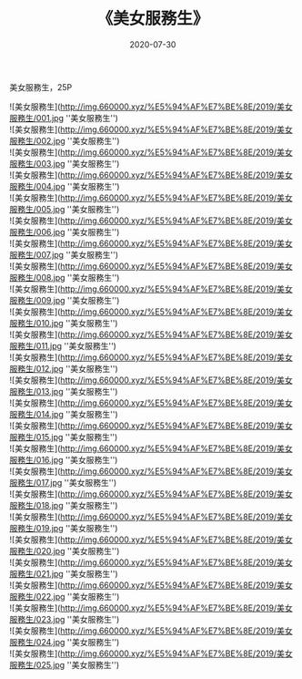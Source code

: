 ﻿---
layout: post
title:  《美女服務生》
date:   2020-07-30
img: http://img.660000.xyz/%E5%94%AF%E7%BE%8E/2019/美女服務生/000.jpg
categories: [美女, 清纯, 唯美]
---

美女服務生，25P

![美女服務生](http://img.660000.xyz/%E5%94%AF%E7%BE%8E/2019/美女服務生/001.jpg ''美女服務生'') <br>
![美女服務生](http://img.660000.xyz/%E5%94%AF%E7%BE%8E/2019/美女服務生/002.jpg ''美女服務生'') <br>
![美女服務生](http://img.660000.xyz/%E5%94%AF%E7%BE%8E/2019/美女服務生/003.jpg ''美女服務生'') <br>
![美女服務生](http://img.660000.xyz/%E5%94%AF%E7%BE%8E/2019/美女服務生/004.jpg ''美女服務生'') <br>
![美女服務生](http://img.660000.xyz/%E5%94%AF%E7%BE%8E/2019/美女服務生/005.jpg ''美女服務生'') <br>
![美女服務生](http://img.660000.xyz/%E5%94%AF%E7%BE%8E/2019/美女服務生/006.jpg ''美女服務生'') <br>
![美女服務生](http://img.660000.xyz/%E5%94%AF%E7%BE%8E/2019/美女服務生/007.jpg ''美女服務生'') <br>
![美女服務生](http://img.660000.xyz/%E5%94%AF%E7%BE%8E/2019/美女服務生/008.jpg ''美女服務生'') <br>
![美女服務生](http://img.660000.xyz/%E5%94%AF%E7%BE%8E/2019/美女服務生/009.jpg ''美女服務生'') <br>
![美女服務生](http://img.660000.xyz/%E5%94%AF%E7%BE%8E/2019/美女服務生/010.jpg ''美女服務生'') <br>
![美女服務生](http://img.660000.xyz/%E5%94%AF%E7%BE%8E/2019/美女服務生/011.jpg ''美女服務生'') <br>
![美女服務生](http://img.660000.xyz/%E5%94%AF%E7%BE%8E/2019/美女服務生/012.jpg ''美女服務生'') <br>
![美女服務生](http://img.660000.xyz/%E5%94%AF%E7%BE%8E/2019/美女服務生/013.jpg ''美女服務生'') <br>
![美女服務生](http://img.660000.xyz/%E5%94%AF%E7%BE%8E/2019/美女服務生/014.jpg ''美女服務生'') <br>
![美女服務生](http://img.660000.xyz/%E5%94%AF%E7%BE%8E/2019/美女服務生/015.jpg ''美女服務生'') <br>
![美女服務生](http://img.660000.xyz/%E5%94%AF%E7%BE%8E/2019/美女服務生/016.jpg ''美女服務生'') <br>
![美女服務生](http://img.660000.xyz/%E5%94%AF%E7%BE%8E/2019/美女服務生/017.jpg ''美女服務生'') <br>
![美女服務生](http://img.660000.xyz/%E5%94%AF%E7%BE%8E/2019/美女服務生/018.jpg ''美女服務生'') <br>
![美女服務生](http://img.660000.xyz/%E5%94%AF%E7%BE%8E/2019/美女服務生/019.jpg ''美女服務生'') <br>
![美女服務生](http://img.660000.xyz/%E5%94%AF%E7%BE%8E/2019/美女服務生/020.jpg ''美女服務生'') <br>
![美女服務生](http://img.660000.xyz/%E5%94%AF%E7%BE%8E/2019/美女服務生/021.jpg ''美女服務生'') <br>
![美女服務生](http://img.660000.xyz/%E5%94%AF%E7%BE%8E/2019/美女服務生/022.jpg ''美女服務生'') <br>
![美女服務生](http://img.660000.xyz/%E5%94%AF%E7%BE%8E/2019/美女服務生/023.jpg ''美女服務生'') <br>
![美女服務生](http://img.660000.xyz/%E5%94%AF%E7%BE%8E/2019/美女服務生/024.jpg ''美女服務生'') <br>
![美女服務生](http://img.660000.xyz/%E5%94%AF%E7%BE%8E/2019/美女服務生/025.jpg ''美女服務生'') <br>
